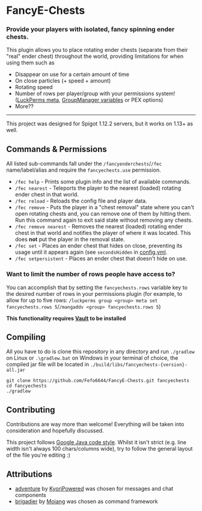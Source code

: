 # FancyE-Chests
### Provide your players with isolated, fancy spinning ender chests.

This plugin allows you to place rotating ender chests (separate from their "real" ender chest) throughout the world, providing limitations for when using them such as
* Disappear on use for a certain amount of time
* On close particles (+ speed + amount)
* Rotating speed
* Number of rows per player/group with your permissions system! ([LuckPerms meta](https://luckperms.net/wiki/Prefixes,-Suffixes-&-Meta#meta), [GroupManager variables](https://elgarl.github.io/GroupManager/COMMANDS#group-variables) or PEX options)
* More??

___

This project was designed for Spigot 1.12.2 servers, but it works on 1.13+ as well.


## Commands & Permissions

All listed sub-commands fall under the `/fancyenderchests`/`/fec` name/label/alias and require the `fancyechests.use` permission.
* `/fec help` - Prints some plugin info and the list of available commands.
* `/fec nearest` - Teleports the player to the nearest (loaded) rotating ender chest in that world.
* `/fec reload` - Reloads the config file and player data.
* `/fec remove` - Puts the player in a "chest removal" state where you can't open rotating chests and, you can remove one of them by hitting them. Run this command again to exit said state without removing any chests.
* `/fec remove nearest` - Removes the nearest (loaded) rotating ender chest in that world and notifies the player of where it was located. This does **not** put the player in the removal state.
* `/fec set` - Places an ender chest that hides on close, preventing its usage until it appears again (see `secondsHidden` in [config.yml](https://github.com/Fefo6644/FancyE-Chests/blob/master/src/main/resources/config.yml#L5).
* `/fec setpersistent` - Places an ender chest that doesn't hide on use.


### Want to limit the number of rows people have access to?

You can accomplish that by setting the `fancyechests.rows` variable key to the desired number of rows in your permissions plugin (for example, to allow for up to five rows: `/luckperms group <group> meta set fancyechests.rows 5`/`/mangaddv <group> fancyechests.rows 5`)

**This functionality requires [Vault](https://dev.bukkit.org/projects/vault) to be installed**


## Compiling

All you have to do is clone this repository in any directory and run `./gradlew` on Linux or `.\gradlew.bat` on Windows in your terminal of choice, the compiled jar file will be located in `./build/libs/fancyechests-{version}-all.jar`
```
git clone https://github.com/Fefo6644/FancyE-Chests.git fancyechests
cd fancyechests
./gradlew
```


## Contributing

Contributions are way more than welcome! Everything will be taken into consideration and hopefully discussed.

This project follows [Google Java code style](https://google.github.io/styleguide/javaguide.html). Whilst it isn't strict (e.g. line width isn't always 100 chars/columns wide), try to follow the general layout of the file you're editing :)


## Attributions

* [adventure](https://github.com/KyoriPowered/adventure) by [KyoriPowered](https://github.com/KyoriPowered) was chosen for messages and chat components
* [brigadier](https://github.com/Mojang/brigadier) by [Mojang](https://github.com/Mojang) was chosen as command framework
